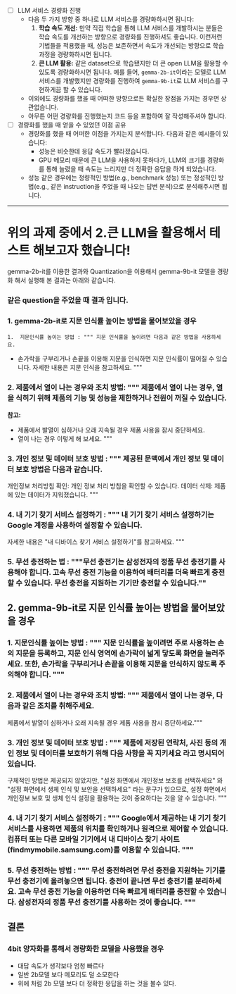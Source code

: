 - [ ] LLM 서비스 경량화 진행
    - 다음 두 가지 방향 중 하나로 LLM 서비스를 경량화하시면 됩니다:
        1. **학습 속도 개선:** 만약 직접 학습을 통해 LLM 서비스를 개발하시는 분들은 학습 속도를 개선하는 방향으로 경량화를 진행하셔도 좋습니다. 이런저런 기법들을 적용했을 때, 성능은 보존하면서 속도가 개선되는 방향으로 학습 과정을 경량화하시면 됩니다.
        2. **큰 LLM 활용:** 같은 dataset으로 학습됐지만 더 큰 open LLM을 활용할 수 있도록 경량화하시면 됩니다. 예를 들어, `gemma-2b-it`이라는 모델로 LLM 서비스를 개발했지만 경량화를 진행하여 `gemma-9b-it`로 LLM 서비스를 구현하게끔 할 수 있습니다.
    - 이외에도 경량화를 했을 때 어떠한 방향으로든 확실한 장점을 가지는 경우면 상관없습니다.
    - 아무튼 어떤 경량화를 진행했는지 코드 등을 포함하여 잘 작성해주셔야 합니다.
- [ ] 경량화를 했을 때 얻을 수 있었던 이점 공유
    - 경량화를 했을 때 어떠한 이점을 가지는지 분석합니다. 다음과 같은 예시들이 있습니다:
        - 성능은 비슷한데 응답 속도가 빨라졌습니다.
        - GPU 메모리 때문에 큰 LLM을 사용하지 못하다가, LLM의 크기를 경량화를 통해 늘렸을 때 속도는 느리지만 더 정확한 응답을 하게 되었습니다.
    - 성능 같은 경우에는 정량적인 방법(e.g., benchmark 성능) 또는 정성적인 방법(e.g., 같은 instruction을 주었을 때 나오는 답변 분석)으로 분석해주시면 됩니다.

---

# 위의 과제 중에서 2.큰 LLM을 활용해서 테스트 해보고자 했습니다! 

gemma-2b-it를 이용한 결과와 Quantization을 이용해서 gemma-9b-it 모델을 경량화 해서 실행해 본 결과는 아래와 같습니다.
### 같은 question을 주었을 때 결과 입니다.

### 1. gemma-2b-it로 지문 인식률 높이는 방법을 물어보았을 경우
	1.  지문인식률 높이는 방법 : """ 지문 인식률을 높이려면 다음과 같은 방법을 사용하세요.
* 손가락을 구부리거나 손끝을 이용해 지문을 인식하면 지문 인식률이 떨어질 수 있습니다. 
자세한 내용은 지문 인식을 참고하세요. """

### 2. 제품에서 열이 나는 경우와 조치 방법: """ 제품에서 열이 나는 경우, 열을 식히기 위해 제품의 기능 및 성능을 제한하거나 전원이 꺼질 수 있습니다.
**참고:** 
* 제품에서 발열이 심하거나 오래 지속될 경우 제품 사용을 잠시 중단하세요. 
* 열이 나는 경우 이렇게 해 보세요. """

### 3. 개인 정보 및 데이터 보호 방법 : """ 제공된 문맥에서 개인 정보 및 데이터 보호 방법은 다음과 같습니다.
개인정보 처리방침 확인: 개인 정보 처리 방침을 확인할 수 있습니다.
데이터 삭제: 제품에 있는 데이터가 지워졌습니다. """

### 4. 내 기기 찾기 서비스 설정하기 : """ 내 기기 찾기 서비스 설정하기는 Google 계정을 사용하여 설정할 수 있습니다.
자세한 내용은 "내 디바이스 찾기 서비스 설정하기"를 참고하세요. """

### 5. 무선 충전하는 법 : """무선 충전기는 삼성전자의 정품 무선 충전기를 사용해야 합니다. 고속 무선 충전 기능을 이용하여 배터리를 더욱 빠르게 충전할 수 있습니다. 무선 충전을 지원하는 기기만 충전할 수 있습니다.""

## 2. gemma-9b-it로 지문 인식률 높이는 방법을 물어보았을 경우

### 1.  지문인식률 높이는 방법 :  """ 지문 인식률을 높이려면 주로 사용하는 손의 지문을 등록하고, 지문 인식 영역에 손가락이 넓게 닿도록 화면을 눌러주세요. 또한, 손가락을 구부리거나 손끝을 이용해 지문을 인식하지 않도록 주의해야 합니다. """

### 2. 제품에서 열이 나는 경우와 조치 방법: """ 제품에서 열이 나는 경우, 다음과 같은 조치를 취해주세요.
제품에서 발열이 심하거나 오래 지속될 경우 제품 사용을 잠시 중단하세요."""

### 3. 개인 정보 및 데이터 보호 방법 : """ 제품에 저장된 연락처, 사진 등의 개인 정보 및 데이터를 보호하기 위해 다음 사항을 꼭 지키세요 라고 명시되어 있습니다.
구체적인 방법은 제공되지 않았지만,  "설정 화면에서 개인정보 보호를 선택하세요" 와 "설정 화면에서 생체 인식 및 보안을 선택하세요" 라는 문구가 있으므로, 설정 화면에서 개인정보 보호 및 생체 인식 설정을 활용하는 것이 중요하다는 것을 알 수 있습니다. """

### 4. 내 기기 찾기 서비스 설정하기 : """ Google에서 제공하는 내 기기 찾기 서비스를 사용하면 제품의 위치를 확인하거나 원격으로 제어할 수 있습니다. 컴퓨터 또는 다른 모바일 기기에서 내 디바이스 찾기 사이트(findmymobile.samsung.com)를 이용할 수 있습니다. """

### 5. 무선 충전하는 방법 : """ 무선 충전하려면 무선 충전을 지원하는 기기를 무선 충전기에 올려놓으면 됩니다. 충전이 끝나면 무선 충전기를 분리하세요. 고속 무선 충전 기능을 이용하면 더욱 빠르게 배터리를 충전할 수 있습니다. 삼성전자의 정품 무선 충전기를 사용하는 것이 좋습니다. """

## 결론
### 4bit 양자화를 통해서 경량화한 모델을 사용했을 경우  
- 대답 속도가 생각보다 엄청 빠르다 
- 일반 2b모델 보다 메모리도 덜 소모한다
- 위에 처럼 2b 모델 보다 더 정확한 응답을 하는 것을 볼수 있다.

